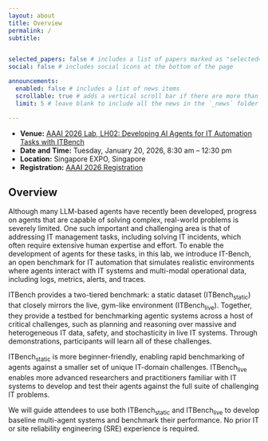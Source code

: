 ```yaml
---
layout: about
title: Overview
permalink: /
subtitle: 


selected_papers: false # includes a list of papers marked as "selected={true}"
social: false # includes social icons at the bottom of the page

announcements:
  enabled: false # includes a list of news items
  scrollable: true # adds a vertical scroll bar if there are more than 3 news items
  limit: 5 # leave blank to include all the news in the `_news` folder

---
```


- **Venue:** [AAAI 2026 Lab, LH02: Developing AI Agents for IT Automation Tasks with ITBench](https://aaai.org/conference/aaai/aaai-26/tutorial-and-lab-list/#lh02)
- **Date and Time:** Tuesday, January 20, 2026, 8:30 am – 12:30 pm
- **Location:** Singapore EXPO, Singapore
- **Registration:** [AAAI 2026 Registration](https://aaai.getregistered.net/conference-2026)

## Overview

Although many LLM-based agents have recently been developed, progress on agents that are capable of solving complex, real-world problems is severely limited. One such important and challenging area is that of addressing IT management tasks, including solving IT incidents, which often require extensive human expertise and effort. To enable the development of agents for these tasks, in this lab, we introduce IT-Bench, an open benchmark for IT automation that simulates realistic environments where agents interact with IT systems and multi-modal operational data, including logs, metrics, alerts, and traces. 

ITBench provides a two-tiered benchmark: a static dataset (ITBench<sub>static</sub>) that closely mirrors the live, gym-like environment (ITBench<sub>live</sub>). Together, they provide a testbed for benchmarking agentic systems across a host of critical challenges, such as planning and reasoning over massive and heterogeneous IT data, safety, and stochasticity in live IT systems. Through demonstrations, participants will learn all of these challenges. 

ITBench<sub>static</sub> is more beginner-friendly, enabling rapid benchmarking of agents against a smaller set of unique IT-domain challenges. ITBench<sub>live</sub> enables more advanced researchers and practitioners familiar with IT systems to develop and test their agents against the full suite of challenging IT problems. 

We will guide attendees to use both ITBench<sub>static</sub> and ITBench<sub>live</sub> to develop baseline multi-agent systems and benchmark their performance. No prior IT or site reliability engineering (SRE) experience is required.
